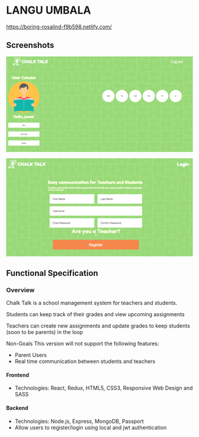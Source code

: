 # LANGU UMBALA

https://boring-rosalind-f9b598.netlify.com/

## Screenshots

![alt text](screenshots/chalktalk-screenshot.png "student user grade view")

![alt text](screenshots/chalktalk-screenshot-1.png "registration page")

## Functional Specification

### Overview

Chalk Talk is a school management system for teachers and students.

Students can keep track of their grades and view upcoming assignments

Teachers can create new assignments and update grades to keep students (soon to be parents) in the loop

Non-Goals
This version will not support the following features:

* Parent Users
* Real time communication between students and teachers



#### Frontend


- Technologies: React, Redux, HTML5, CSS3, Responsive Web Design and SASS

#### Backend

- Technologies: Node.js, Express, MongoDB, Passport
- Allow users to register/login using local and jwt authentication
